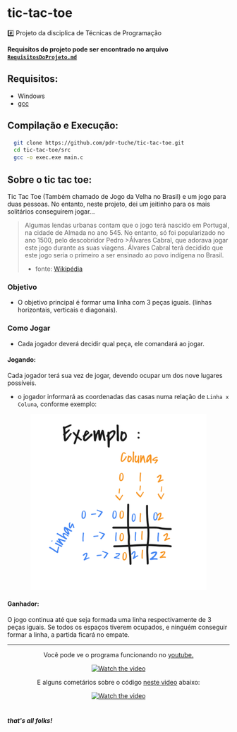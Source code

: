 # tic-tac-toe
#️⃣ Projeto da disciplica de Técnicas de Programação

**Requisitos do projeto pode ser encontrado no arquivo [`RequisitosDoProjeto.md`](RequisitosDoProjeto.md)**

## Requisitos:
  * Windows
  * [gcc](https://gcc.gnu.org/)

## Compilação e Execução:
```bash
  git clone https://github.com/pdr-tuche/tic-tac-toe.git
  cd tic-tac-toe/src
  gcc -o exec.exe main.c
```
## Sobre o tic tac toe:

Tic Tac Toe (Também chamado de Jogo da Velha no Brasil) e um jogo para duas pessoas. No entanto, neste projeto, dei um jeitinho para os mais solitários conseguirem jogar...

>Algumas lendas urbanas contam que o jogo terá nascido em Portugal, na cidade de Almada no ano 545. No entanto, só foi popularizado no ano 1500, pelo descobridor Pedro >Álvares Cabral, que adorava jogar este jogo durante as suas viagens. Álvares Cabral terá decidido que este jogo seria o primeiro a ser ensinado ao povo indígena no Brasil.
> - fonte: [Wikipédia](https://pt.wikipedia.org/wiki/Jogo_da_velha)

### Objetivo
- O objetivo principal é formar uma linha com 3 peças iguais. (linhas horizontais, verticais e diagonais).

### Como Jogar
- Cada jogador deverá decidir qual peça, ele comandará ao jogar.
#### Jogando:
Cada jogador terá sua vez de jogar, devendo ocupar um dos nove lugares possíveis.
  - o jogador informará as coordenadas das casas numa relação de `Linha x Coluna`, conforme exemplo:

<div align ="center">
  <img src="./autodraw.png" height="400em" />
</div>

#### Ganhador:
O jogo continua até que seja formada uma linha respectivamente de 3 peças iguais.
Se todos os espaços tiverem ocupados, e ninguém conseguir formar a linha, a partida ficará no empate.

--------------
<div align ="center">

Você pode ve o programa funcionando no [youtube.](https://youtu.be/1CzSe8en04A)

[![Watch the video](https://img.youtube.com/vi/1CzSe8en04A/default.jpg)](https://youtu.be/1CzSe8en04A)

E alguns cometários sobre o código [neste video](https://youtu.be/LYai8qYWgZk) abaixo:

[![Watch the video](https://img.youtube.com/vi/LYai8qYWgZk/default.jpg)](https://youtu.be/LYai8qYWgZk)

</div>


#
##### that's all folks!
